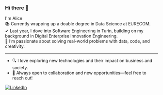 ### Hi there 👋
I'm Alice  
📚 Currently wrapping up a double degree in Data Science at EURECOM.  
✔ Last year, I dove into Software Engineering in Turin, building on my background in Digital Enterprise Innovation Engineering.  
🚀 I’m passionate about solving real-world problems with data, code, and creativity.

---

- 🔍 I love exploring new technologies and their impact on business and society.
- 💬 Always open to collaboration and new opportunities—feel free to reach out!

[![LinkedIn](https://img.shields.io/badge/-LinkedIn-blue?style=flat-square&logo=linkedin)](https://www.linkedin.com/in/alice-boccadifuoco-557454217/)
